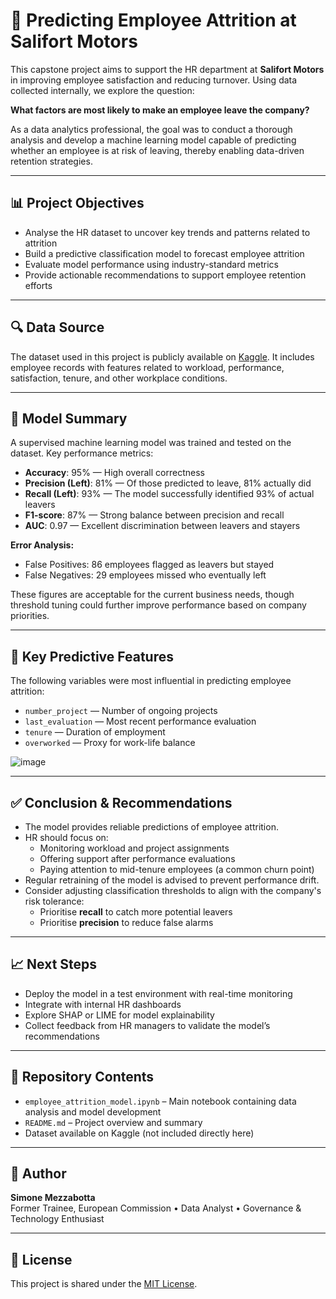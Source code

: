 # 🏢 Predicting Employee Attrition at Salifort Motors

This capstone project aims to support the HR department at **Salifort Motors** in improving employee satisfaction and reducing turnover. Using data collected internally, we explore the question:

**What factors are most likely to make an employee leave the company?**

As a data analytics professional, the goal was to conduct a thorough analysis and develop a machine learning model capable of predicting whether an employee is at risk of leaving, thereby enabling data-driven retention strategies.

---

## 📊 Project Objectives

- Analyse the HR dataset to uncover key trends and patterns related to attrition
- Build a predictive classification model to forecast employee attrition
- Evaluate model performance using industry-standard metrics
- Provide actionable recommendations to support employee retention efforts

---

## 🔍 Data Source

The dataset used in this project is publicly available on [Kaggle](https://www.kaggle.com/datasets/mfaisalqureshi/hr-analytics-and-job-prediction?select=HR_comma_sep.csv). It includes employee records with features related to workload, performance, satisfaction, tenure, and other workplace conditions.

---

## 🤖 Model Summary

A supervised machine learning model was trained and tested on the dataset. Key performance metrics:

- **Accuracy**: 95% — High overall correctness
- **Precision (Left)**: 81% — Of those predicted to leave, 81% actually did
- **Recall (Left)**: 93% — The model successfully identified 93% of actual leavers
- **F1-score**: 87% — Strong balance between precision and recall
- **AUC**: 0.97 — Excellent discrimination between leavers and stayers

**Error Analysis:**
- False Positives: 86 employees flagged as leavers but stayed
- False Negatives: 29 employees missed who eventually left

These figures are acceptable for the current business needs, though threshold tuning could further improve performance based on company priorities.

---

## 🧠 Key Predictive Features

The following variables were most influential in predicting employee attrition:

- `number_project` — Number of ongoing projects
- `last_evaluation` — Most recent performance evaluation
- `tenure` — Duration of employment
- `overworked` — Proxy for work-life balance

![image](https://github.com/user-attachments/assets/5c121b8a-5e70-4a49-ab4c-028e2049f56c)


---

## ✅ Conclusion & Recommendations

- The model provides reliable predictions of employee attrition.
- HR should focus on:
  - Monitoring workload and project assignments
  - Offering support after performance evaluations
  - Paying attention to mid-tenure employees (a common churn point)
- Regular retraining of the model is advised to prevent performance drift.
- Consider adjusting classification thresholds to align with the company's risk tolerance:
  - Prioritise **recall** to catch more potential leavers
  - Prioritise **precision** to reduce false alarms

---

## 📈 Next Steps

- Deploy the model in a test environment with real-time monitoring
- Integrate with internal HR dashboards
- Explore SHAP or LIME for model explainability
- Collect feedback from HR managers to validate the model’s recommendations

---

## 📁 Repository Contents

- `employee_attrition_model.ipynb` – Main notebook containing data analysis and model development
- `README.md` – Project overview and summary
- Dataset available on Kaggle (not included directly here)

---

## 👤 Author

**Simone Mezzabotta**  
Former Trainee, European Commission • Data Analyst • Governance & Technology Enthusiast

---

## 📄 License

This project is shared under the [MIT License](LICENSE).
